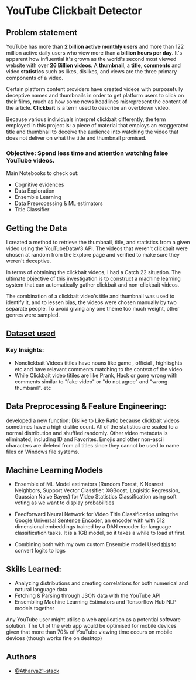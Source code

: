 #  YouTube Clickbait Detector


## Problem statement

YouTube has more than **2 billion active monthly users** and more than 122 million active daily users who view more than **a billion hours per day**. It's apparent how influential it's grown as the world's second most viewed website with over **26 Billion videos**. A **thumbnail**, a **title**, **comments** and video **statistics** such as likes, dislikes, and views are the three primary components of a video.

Certain platform content providers have created videos with purposefully deceptive names and thumbnails in order to get platform users to click on their films, much as how some news headlines misrepresent the content of the article. **Clickbait** is a term used to describe an overblown video.

Because various individuals interpret clickbait differently, the term employed in this project is: a piece of material that employs an exaggerated title and thumbnail to deceive the audience into watching the video that does not deliver on what the title and thumbnail promised.

### Objective: Spend less time and attention watching false YouTube videos.

Main Notebooks to check out:
* Cognitive evidences
* Data Exploration
* Ensemble Learning
* Data Preprocessing & ML estimators
* Title Classifier



## Getting the Data


I created a method to retrieve the thumbnail, title, and statistics from a given video using the YouTubeDataV3 API. The videos that weren't clickbait were chosen at random from the Explore page and verified to make sure they weren't deceptive.

In terms of obtaining the clickbait videos, I had a Catch 22 situation. The ultimate objective of this investigation is to construct a machine learning system that can automatically gather clickbait and non-clickbait videos.

The combination of a clickbait video's title and thumbnail was used to identify it, and to lessen bias, the videos were chosen manually by two separate people. To avoid giving any one theme too much weight, other genres were sampled.

## [Dataset used](https://www.kaggle.com/thelazyaz/youtube-clickbait-classification)


### Key Insights:

 * Nonclickbait Videos titiles have nouns like game , official , highlisghts etc and have relavant comments matching to the context of the video
* While Clickbait video titiles are like Prank, Hack or gone wrong with comments similar to "fake video" or "do not agree"  and "wrong thumbanil". etc

## Data Preprocessing & Feature Engineering:

developed a new function: Dislike to Like Ratio because clickbait videos sometimes have a high dislike count. All of the statistics are scaled to a normal distribution and shuffled randomly. Other video metadata is eliminated, including ID and Favorites. Emojis and other non-ascii characters are deleted from all titles since they cannot be used to name files on Windows file systems.


## Machine Learning Models

- Ensemble of ML Model estimators (Random Forest, K Nearest Neighbors, Support Vector Classifier, XGBoost, Logisitic Regression, Gaussian Naive Bayes) for Video Statistics Classification using soft voting as we want to display probabilities
- Feedforward Neural Network for Video Title Classification using the [Google Universal Sentence Encoder](  https://tfhub.dev/google/universal-sentence-encoder/4), an encoder with with 512 dimensional embeddings trained by a DAN encoder for language classification tasks. It is a 1GB model, so it takes a while to load at first.


- Combining both with my own custom Ensemble model
Used [this](https://www.montana.edu/rotella/documents/502/Prob_odds_log-odds.pdf) to convert logits to logs

## Skills Learned:
- Analyzing distributions and creating correlations for both numerical and natural language data
- Fetching & Parsing through JSON data with the YouTube API
- Ensembling Machine Learning Estimators and Tensorflow Hub NLP models together

Any YouTube user might utilise a web application as a potential software solution. The UI of the web app would be optimised for mobile devices given that more than 70% of YouTube viewing time occurs on mobile devices (though works fine on desktop)


## Authors

- [@Atharva21-stack](https://www.github.com/atharva21-stack)
